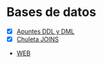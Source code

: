 # Bases de datos
- [x] [Apuntes DDL y DML](https://5ssz.github.io/PostgreSQL/DDLyDML/Apuntes)
- [x] [Chuleta JOINS](https://5ssz.github.io/PostgreSQL/DDLyDML/Joins/Teoria)

* [WEB](https://5ssz.github.io)
